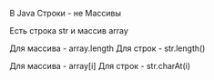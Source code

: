 В Java Cтроки - не Массивы 

Есть строка str и массив array

Для массива - array.length
Для строк - str.length()

Для массива - array[i]
Для строк - str.charAt(i)

